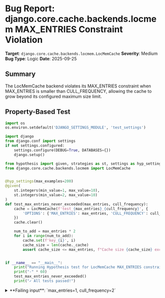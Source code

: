 # Bug Report: django.core.cache.backends.locmem MAX_ENTRIES Constraint Violation

**Target**: `django.core.cache.backends.locmem.LocMemCache`
**Severity**: Medium
**Bug Type**: Logic
**Date**: 2025-09-25

## Summary

The LocMemCache backend violates its MAX_ENTRIES constraint when MAX_ENTRIES is smaller than CULL_FREQUENCY, allowing the cache to grow beyond its configured maximum size limit.

## Property-Based Test

```python
import os
os.environ.setdefault('DJANGO_SETTINGS_MODULE', 'test_settings')

import django
from django.conf import settings
if not settings.configured:
    settings.configure(DEBUG=True, DATABASES={})
    django.setup()

from hypothesis import given, strategies as st, settings as hyp_settings
from django.core.cache.backends.locmem import LocMemCache


@hyp_settings(max_examples=200)
@given(
    st.integers(min_value=1, max_value=10),
    st.integers(min_value=2, max_value=10)
)
def test_max_entries_never_exceeded(max_entries, cull_frequency):
    cache = LocMemCache(f'test_{max_entries}_{cull_frequency}', {
        'OPTIONS': {'MAX_ENTRIES': max_entries, 'CULL_FREQUENCY': cull_frequency}
    })
    cache.clear()

    num_to_add = max_entries * 2
    for i in range(num_to_add):
        cache.set(f'key_{i}', i)
        cache_size = len(cache._cache)
        assert cache_size <= max_entries, f"Cache size {cache_size} exceeds MAX_ENTRIES {max_entries}"


if __name__ == "__main__":
    print("Running Hypothesis test for LocMemCache MAX_ENTRIES constraint...")
    print("-" * 60)
    test_max_entries_never_exceeded()
    print("✓ All tests passed!")
```

<details>

<summary>
**Failing input**: `max_entries=1, cull_frequency=2`
</summary>
```
Running Hypothesis test for LocMemCache MAX_ENTRIES constraint...
------------------------------------------------------------
Traceback (most recent call last):
  File "/home/npc/pbt/agentic-pbt/worker_/26/hypo.py", line 35, in <module>
    test_max_entries_never_exceeded()
    ~~~~~~~~~~~~~~~~~~~~~~~~~~~~~~~^^
  File "/home/npc/pbt/agentic-pbt/worker_/26/hypo.py", line 15, in test_max_entries_never_exceeded
    @given(

  File "/home/npc/miniconda/lib/python3.13/site-packages/hypothesis/core.py", line 2124, in wrapped_test
    raise the_error_hypothesis_found
  File "/home/npc/pbt/agentic-pbt/worker_/26/hypo.py", line 29, in test_max_entries_never_exceeded
    assert cache_size <= max_entries, f"Cache size {cache_size} exceeds MAX_ENTRIES {max_entries}"
           ^^^^^^^^^^^^^^^^^^^^^^^^^
AssertionError: Cache size 2 exceeds MAX_ENTRIES 1
Falsifying example: test_max_entries_never_exceeded(
    max_entries=1,
    cull_frequency=2,  # or any other generated value
)
```
</details>

## Reproducing the Bug

```python
import os
os.environ.setdefault('DJANGO_SETTINGS_MODULE', 'test_settings')

import django
from django.conf import settings
if not settings.configured:
    settings.configure(DEBUG=True, DATABASES={})
    django.setup()

from django.core.cache.backends.locmem import LocMemCache

# Create a cache with MAX_ENTRIES=2 and CULL_FREQUENCY=3
cache = LocMemCache('test', {
    'OPTIONS': {'MAX_ENTRIES': 2, 'CULL_FREQUENCY': 3}
})
cache.clear()

print(f"Configuration: MAX_ENTRIES={cache._max_entries}, CULL_FREQUENCY={cache._cull_frequency}")
print("-" * 60)

# Add 3 items and observe the cache size after each addition
for i in range(3):
    cache.set(f'key_{i}', f'value_{i}')
    cache_size = len(cache._cache)
    print(f"After adding key_{i}: cache size = {cache_size}")
    if cache_size > cache._max_entries:
        print(f"  ⚠️  Cache size ({cache_size}) exceeds MAX_ENTRIES ({cache._max_entries})!")

print("-" * 60)
print(f"Final state:")
print(f"  - Cache has {len(cache._cache)} entries")
print(f"  - MAX_ENTRIES is {cache._max_entries}")
print(f"  - Cache contents: {list(cache._cache.keys())}")

if len(cache._cache) > cache._max_entries:
    print(f"\n❌ BUG CONFIRMED: Cache exceeded MAX_ENTRIES limit!")
else:
    print(f"\n✓ Cache respects MAX_ENTRIES limit")
```

<details>

<summary>
Cache grows beyond MAX_ENTRIES limit
</summary>
```
Configuration: MAX_ENTRIES=2, CULL_FREQUENCY=3
------------------------------------------------------------
After adding key_0: cache size = 1
After adding key_1: cache size = 2
After adding key_2: cache size = 3
  ⚠️  Cache size (3) exceeds MAX_ENTRIES (2)!
------------------------------------------------------------
Final state:
  - Cache has 3 entries
  - MAX_ENTRIES is 2
  - Cache contents: [':1:key_2', ':1:key_1', ':1:key_0']

❌ BUG CONFIRMED: Cache exceeded MAX_ENTRIES limit!
```
</details>

## Why This Is A Bug

This bug violates the fundamental contract of MAX_ENTRIES, which is documented as "the maximum number of entries allowed in the cache before old values are deleted." The word "maximum" unambiguously indicates a hard upper limit that should never be exceeded.

The bug occurs due to a mathematical error in the culling logic at line 97 of `locmem.py`:

```python
def _cull(self):
    if self._cull_frequency == 0:
        self._cache.clear()
        self._expire_info.clear()
    else:
        count = len(self._cache) // self._cull_frequency  # BUG: Integer division can return 0
        for i in range(count):
            key, _ = self._cache.popitem()
            del self._expire_info[key]
```

When `len(self._cache) < self._cull_frequency`, the integer division returns 0, causing the for loop to execute zero times and no items to be culled. The `_set` method then proceeds to add a new item, violating the MAX_ENTRIES constraint.

This violates user expectations - a developer configuring MAX_ENTRIES=2 would reasonably expect the cache to never contain more than 2 items, regardless of other configuration parameters.

## Relevant Context

- **Default Configuration**: The default values (MAX_ENTRIES=300, CULL_FREQUENCY=3) don't trigger this bug, which explains why it may have gone unnoticed.
- **Triggering Condition**: The bug occurs specifically when `MAX_ENTRIES < CULL_FREQUENCY`.
- **Code Location**: The bug is in `/django/core/cache/backends/locmem.py`, line 97.
- **Django Documentation**: https://docs.djangoproject.com/en/stable/topics/cache/#local-memory-caching
- **Similar Implementation**: The FileBasedCache has a similar culling mechanism but avoids this bug by checking cache size before adding new items (line 108).

## Proposed Fix

```diff
--- a/django/core/cache/backends/locmem.py
+++ b/django/core/cache/backends/locmem.py
@@ -94,7 +94,7 @@ class LocMemCache(BaseCache):
             self._cache.clear()
             self._expire_info.clear()
         else:
-            count = len(self._cache) // self._cull_frequency
+            count = max(1, len(self._cache) // self._cull_frequency)
             for i in range(count):
                 key, _ = self._cache.popitem()
                 del self._expire_info[key]
```
